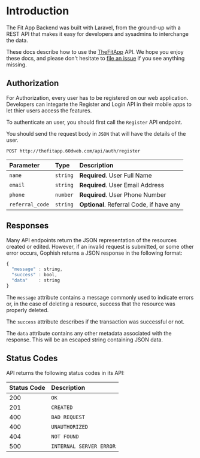 # Introduction

The Fit App Backend was built with Laravel, from the ground-up with a REST API that makes it easy for developers and sysadmins to interchange the data.

These docs describe how to use the [TheFitApp](http://thefitapp.60dweb.com/) API. We hope you enjoy these docs, and please don't hesitate to [file an issue](https://github.com/udayveersingh/thefitapp-backend/issues/new) if you see anything missing.


## Authorization

For Authorization, every user has to be registered on our web application. Developers can integarte the Register and Login API in their mobile apps to let thier users access the features.

To authenticate an user, you should first call the `Register` API endpoint.

You should send the request body in `JSON` that will have the details of the user. 

```http
POST http://thefitapp.60dweb.com/api/auth/register
```

| Parameter | Type | Description |
| :--- | :--- | :--- |
| `name` | `string` | **Required**. User Full Name |
| `email` | `string` | **Required**. User Email Address |
| `phone` | `number` | **Required**. User Phone Number |
| `referral_code` | `string` | **Optional**. Referral Code, if have any |

## Responses

Many API endpoints return the JSON representation of the resources created or edited. However, if an invalid request is submitted, or some other error occurs, Gophish returns a JSON response in the following format:

```javascript
{
  "message" : string,
  "success" : bool,
  "data"    : string
}
```

The `message` attribute contains a message commonly used to indicate errors or, in the case of deleting a resource, success that the resource was properly deleted.

The `success` attribute describes if the transaction was successful or not.

The `data` attribute contains any other metadata associated with the response. This will be an escaped string containing JSON data.

## Status Codes

API returns the following status codes in its API:

| Status Code | Description |
| :--- | :--- |
| 200 | `OK` |
| 201 | `CREATED` |
| 400 | `BAD REQUEST` |
| 400 | `UNAUTHORIZED` |
| 404 | `NOT FOUND` |
| 500 | `INTERNAL SERVER ERROR` |